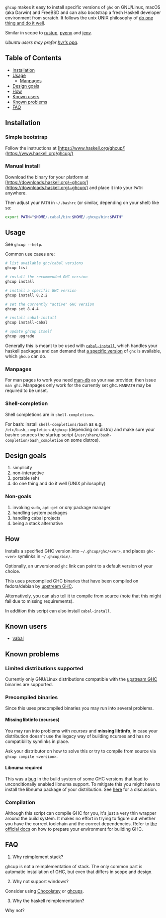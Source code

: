 `ghcup` makes it easy to install specific versions of `ghc` on GNU/Linux,
macOS (aka Darwin) and FreeBSD and can also bootstrap a fresh Haskell developer environment from scratch.
It follows the unix UNIX philosophy of [do one thing and do it well](https://en.wikipedia.org/wiki/Unix_philosophy#Do_One_Thing_and_Do_It_Well).

Similar in scope to [rustup](https://github.com/rust-lang-nursery/rustup.rs), [pyenv](https://github.com/pyenv/pyenv) and [jenv](http://www.jenv.be).

*Ubuntu users may prefer [hvr's ppa](https://launchpad.net/~hvr/+archive/ubuntu/ghc).*

## Table of Contents

   * [Installation](#installation)
   * [Usage](#usage)
     * [Manpages](#manpages)
   * [Design goals](#design-goals)
   * [How](#how)
   * [Known users](#known-users)
   * [Known problems](#known-problems)
   * [FAQ](#faq)

## Installation

### Simple bootstrap

Follow the instructions at [https://www.haskell.org/ghcup/](https://www.haskell.org/ghcup/)

### Manual install

Download the binary for your platform at [https://downloads.haskell.org/~ghcup/](https://downloads.haskell.org/~ghcup/)
and place it into your `PATH` anywhere.

Then adjust your `PATH` in `~/.bashrc` (or similar, depending on your shell) like so:

```sh
export PATH="$HOME/.cabal/bin:$HOME/.ghcup/bin:$PATH"
```

## Usage

See `ghcup --help`.

Common use cases are:

```sh
# list available ghc/cabal versions
ghcup list

# install the recommended GHC version
ghcup install

# install a specific GHC version
ghcup install 8.2.2

# set the currently "active" GHC version
ghcup set 8.4.4

# install cabal-install
ghcup install-cabal

# update ghcup itself
ghcup upgrade
```

Generally this is meant to be used with [`cabal-install`](https://hackage.haskell.org/package/cabal-install), which
handles your haskell packages and can demand that [a specific version](https://cabal.readthedocs.io/en/latest/nix-local-build.html#cfg-flag---with-compiler)  of `ghc` is available, which `ghcup` can do.

### Manpages

For man pages to work you need [man-db](http://man-db.nongnu.org/) as your `man` provider, then issue `man ghc`. Manpages only work for the currently set ghc.
`MANPATH` may be required to be unset.

### Shell-completion

Shell completions are in `shell-completions`.

For bash: install `shell-completions/bash`
as e.g. `/etc/bash_completion.d/ghcup` (depending on distro)
and make sure your bashrc sources the startup script
(`/usr/share/bash-completion/bash_completion` on some distros).

## Design goals

1. simplicity
2. non-interactive
3. portable (eh)
4. do one thing and do it well (UNIX philosophy)

### Non-goals

1. invoking `sudo`, `apt-get` or *any* package manager
2. handling system packages
3. handling cabal projects
4. being a stack alternative

## How

Installs a specified GHC version into `~/.ghcup/ghc/<ver>`, and places `ghc-<ver>` symlinks in `~/.ghcup/bin/`.

Optionally, an unversioned `ghc` link can point to a default version of your choice.

This uses precompiled GHC binaries that have been compiled on fedora/debian by [upstream GHC](https://www.haskell.org/ghc/download_ghc_8_6_1.html#binaries).

Alternatively, you can also tell it to compile from source (note that this might fail due to missing requirements).

In addition this script can also install `cabal-install`.

## Known users

* [vabal](https://github.com/Franciman/vabal)

## Known problems

### Limited distributions supported

Currently only GNU/Linux distributions compatible with the [upstream GHC](https://www.haskell.org/ghc/download_ghc_8_6_1.html#binaries) binaries are supported.

### Precompiled binaries

Since this uses precompiled binaries you may run into
several problems.

#### Missing libtinfo (ncurses)

You may run into problems with *ncurses* and **missing libtinfo**, in case
your distribution doesn't use the legacy way of building
ncurses and has no compatibility symlinks in place.

Ask your distributor on how to solve this or
try to compile from source via `ghcup compile <version>`.

#### Libnuma required

This was a [bug](https://ghc.haskell.org/trac/ghc/ticket/15688) in the build system of some GHC versions that lead to
unconditionally enabled libnuma support. To mitigate this you might have to install the libnuma
package of your distribution. See [here](https://gitlab.haskell.org/haskell/ghcup/issues/58) for a discussion.

### Compilation

Although this script can compile GHC for you, it's just a very thin
wrapper around the build system. It makes no effort in trying
to figure out whether you have the correct toolchain and
the correct dependencies. Refer to [the official docs](https://ghc.haskell.org/trac/ghc/wiki/Building/Preparation/Linux)
on how to prepare your environment for building GHC.

## FAQ

1. Why reimplement stack?

ghcup is not a reimplementation of stack. The only common part is automatic installation of GHC, but even that differs in scope and design.

2. Why not support windows?

Consider using [Chocolatey](https://chocolatey.org/search?q=ghc) or [ghcups](https://github.com/kakkun61/ghcups).

3. Why the haskell reimplementation?

Why not?
